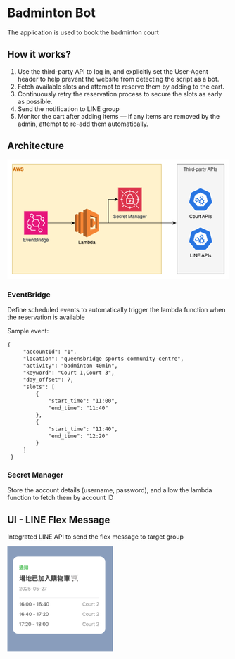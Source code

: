 # Badminton Bot

The application is used to book the badminton court

## How it works?

1. Use the third-party API to log in, and explicitly set the User-Agent header to help prevent the website from
   detecting the script as a bot.
2. Fetch available slots and attempt to reserve them by adding to the cart.
3. Continuously retry the reservation process to secure the slots as early as possible.
4. Send the notification to LINE group 
5. Monitor the cart after adding items — if any items are removed by the admin, attempt to re-add them automatically.

## Architecture

![image](diagram.png)

### EventBridge

Define scheduled events to automatically trigger the lambda function when the reservation is available

Sample event:
```
{
     "accountId": "1",
     "location": "queensbridge-sports-community-centre",
     "activity": "badminton-40min",
     "keyword": "Court 1,Court 3",
     "day_offset": 7,
     "slots": [
         {
             "start_time": "11:00",
             "end_time": "11:40"
         },
         {
             "start_time": "11:40",
             "end_time": "12:20"
         }
     ]
 }
```


### Secret Manager
Store the account details (username, password), and allow the lambda function to fetch them by account ID 

## UI - LINE Flex Message 
Integrated LINE API to send the flex message to target group

<img src="./flex-message-ui.png" width=240 alt="">